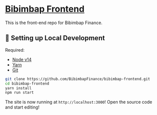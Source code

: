 # [Bibimbap Frontend](https://app.bibimbap.finance/)
This is the front-end repo for Bibimbap Finance.

##  🔧 Setting up Local Development

Required: 
- [Node v14](https://nodejs.org/download/release/latest-v14.x/)  
- [Yarn](https://classic.yarnpkg.com/en/docs/install/) 
- [Git](https://git-scm.com/downloads)


```bash
git clone https://github.com/BibimbapFinance/bibimbap-frontend.git
cd bibimbap-frontend
yarn install
npm run start
```

The site is now running at `http://localhost:3000`!
Open the source code and start editing!
